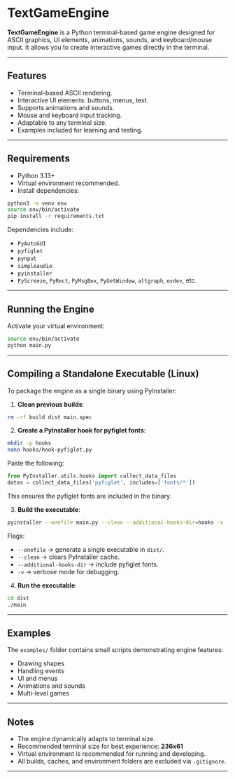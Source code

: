 # TextGameEngine

**TextGameEngine** is a Python terminal-based game engine designed for ASCII graphics, UI elements, animations, sounds, and keyboard/mouse input. It allows you to create interactive games directly in the terminal.

---

## Features

- Terminal-based ASCII rendering.
- Interactive UI elements: buttons, menus, text.
- Supports animations and sounds.
- Mouse and keyboard input tracking.
- Adaptable to any terminal size.
- Examples included for learning and testing.

---

## Requirements

- Python 3.13+
- Virtual environment recommended.
- Install dependencies:

```bash
python3 -m venv env
source env/bin/activate
pip install -r requirements.txt
```

Dependencies include:

- `PyAutoGUI`
- `pyfiglet`
- `pynput`
- `simpleaudio`
- `pyinstaller`
- `PyScreeze`, `PyRect`, `PyMsgBox`, `PyGetWindow`, `altgraph`, `evdev`, etc.

---

## Running the Engine

Activate your virtual environment:

```bash
source env/bin/activate
python main.py
```

---

## Compiling a Standalone Executable (Linux)

To package the engine as a single binary using PyInstaller:

1. **Clean previous builds**:

```bash
rm -rf build dist main.spec
```

2. **Create a PyInstaller hook for pyfiglet fonts**:

```bash
mkdir -p hooks
nano hooks/hook-pyfiglet.py
```

Paste the following:

```python
from PyInstaller.utils.hooks import collect_data_files
datas = collect_data_files('pyfiglet', includes=['fonts/*'])
```

This ensures the pyfiglet fonts are included in the binary.

3. **Build the executable**:

```bash
pyinstaller --onefile main.py --clean --additional-hooks-dir=hooks -v
```

Flags:

- `--onefile` → generate a single executable in `dist/`.
- `--clean` → clears PyInstaller cache.
- `--additional-hooks-dir` → include pyfiglet fonts.
- `-v` → verbose mode for debugging.

4. **Run the executable**:

```bash
cd dist
./main
```

---

## Examples

The `examples/` folder contains small scripts demonstrating engine features:

- Drawing shapes
- Handling events
- UI and menus
- Animations and sounds
- Multi-level games

---

## Notes

- The engine dynamically adapts to terminal size.
- Recommended terminal size for best experience: **236x61**
- Virtual environment is recommended for running and developing.
- All builds, caches, and environment folders are excluded via `.gitignore`.

---
